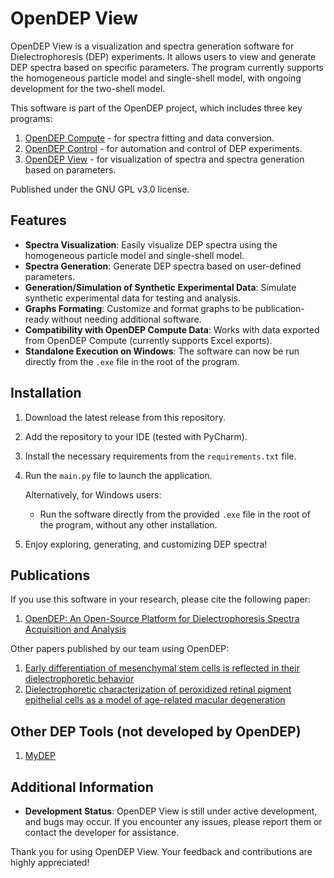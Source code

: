 # OpenDEP View

OpenDEP View is a visualization and spectra generation software for Dielectrophoresis (DEP) experiments. It allows users to view and generate DEP spectra based on specific parameters. The program currently supports the homogeneous particle model and single-shell model, with ongoing development for the two-shell model.

This software is part of the OpenDEP project, which includes three key programs:
1. [OpenDEP Compute](https://github.com/IoanTivig/OpenDEP) - for spectra fitting and data conversion.
2. [OpenDEP Control](https://github.com/IoanTivig/OpenDEP_Control) - for automation and control of DEP experiments.
3. [OpenDEP View](https://github.com/IoanTivig/OpenDEP_View) - for visualization of spectra and spectra generation based on parameters.

Published under the GNU GPL v3.0 license.

## Features
- **Spectra Visualization**: Easily visualize DEP spectra using the homogeneous particle model and single-shell model.
- **Spectra Generation**: Generate DEP spectra based on user-defined parameters.
- **Generation/Simulation of Synthetic Experimental Data**: Simulate synthetic experimental data for testing and analysis.
- **Graphs Formating**: Customize and format graphs to be publication-ready without needing additional software.
- **Compatibility with OpenDEP Compute Data**: Works with data exported from OpenDEP Compute (currently supports Excel exports).
- **Standalone Execution on Windows**: The software can now be run directly from the `.exe` file in the root of the program.

## Installation
1. Download the latest release from this repository.
2. Add the repository to your IDE (tested with PyCharm).
3. Install the necessary requirements from the `requirements.txt` file.
4. Run the `main.py` file to launch the application.

   Alternatively, for Windows users:
   - Run the software directly from the provided `.exe` file in the root of the program, without any other installation.

5. Enjoy exploring, generating, and customizing DEP spectra!


## Publications
If you use this software in your research, please cite the following paper:
1. [OpenDEP: An Open-Source Platform for Dielectrophoresis Spectra Acquisition and Analysis](https://pubs.acs.org/doi/10.1021/acsomega.3c06052)

Other papers published by our team using OpenDEP:
1. [Early differentiation of mesenchymal stem cells is reflected in their dielectrophoretic behavior](https://www.nature.com/articles/s41598-024-54350-z)
2. [Dielectrophoretic characterization of peroxidized retinal pigment epithelial cells as a model of age-related macular degeneration](https://bmcophthalmol.biomedcentral.com/articles/10.1186/s12886-024-03617-0)

## Other DEP Tools (not developed by OpenDEP)
1. [MyDEP](https://mydepsoftware.github.io/)

## Additional Information
- **Development Status**: OpenDEP View is still under active development, and bugs may occur. If you encounter any issues, please report them or contact the developer for assistance.

Thank you for using OpenDEP View. Your feedback and contributions are highly appreciated!
